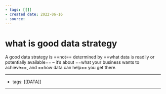 ```yaml
---
- tags: [[]]
- created date: 2022-06-16
- source: 
---
```


# what is good data strategy

A good data strategy is ==not== determined by ==what data is readily or potentially available== – it’s about ==what your business wants to achieve==, and ==how data can help== you get there.

---
- tags: [[DATA]]
---